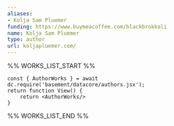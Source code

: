 ```yaml
---
aliases:
- Kolja Sam Pluemer
funding: https://www.buymeacoffee.com/blackbrokkoli
name: Kolja Sam Pluemer
type: author
url: koljapluemer.com/
---
```



%% WORKS_LIST_START %%

```datacorejsx
const { AuthorWorks } = await dc.require('basement/datacore/authors.jsx');
return function View() {
    return <AuthorWorks/>
}
```
%% WORKS_LIST_END %%